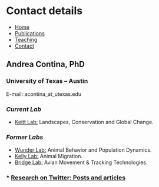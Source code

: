 # Contact details

* [Home](https://acontina.github.io/Research)
* [Publications](https://acontina.github.io/Publications)
* [Teaching](https://acontina.github.io/Teaching)
* [Contact](https://acontina.github.io/contact)

## Andrea Contina, PhD
### University of Texas – Austin

E-mail: acontina_at_utexas.edu

### *Current Lab*
* [Keitt Lab:](https://sites.cns.utexas.edu/keittlab) Landscapes, Conservation and Global Change.

### *Former Labs*
* [Wunder Lab:](https://mikewunder.wordpress.com/lab-members-3) Animal Behavior and Population Dynamics.
* [Kelly Lab:](http://www.animalmigration.org/bunting/index.htm) Animal Migration.
* [Bridge Lab:](http://thebridgelab.oucreate.com/research-2) Avian Movement & Tracking Technologies.

### * [Research on Twitter: Posts and articles](https://twitter.com/andrea_contina)
